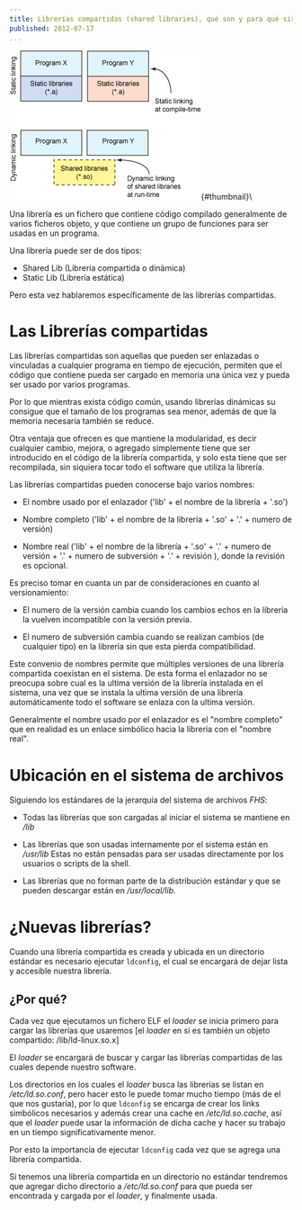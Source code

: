 ```yaml
---
title: Librerías compartidas (shared libraries), qué son y para qué sirven?
published: 2012-07-17
...
```


![](/img/sharedlib/thumbnail.png){#thumbnail}\

Una librería es un fichero que contiene código compilado generalmente de varios
ficheros objeto, y que contiene un grupo de funciones para ser usadas en un
programa.

Una librería puede ser de dos tipos:

* Shared Lib (Librería compartida o dinámica)
* Static Lib (Librería estática)


Pero esta vez hablaremos específicamente de las librerías compartidas.

<!--more-->


# Las Librerías compartidas

Las librerías compartidas son aquellas que pueden ser enlazadas o vinculadas a
cualquier programa en tiempo de ejecución, permiten que el código que contiene
pueda ser cargado en memoria una única vez y pueda ser usado por varios
programas.

Por lo que mientras exista código común, usando librerías dinámicas su consigue
que el tamaño de los programas sea menor, además de que la memoria necesaria
también se reduce.

Otra ventaja que ofrecen es que mantiene la modularidad, es decir cualquier
cambio, mejora, o agregado simplemente tiene que ser introducido en el código de
la librería compartida, y solo esta tiene que ser recompilada, sin siquiera
tocar todo el software que utiliza la librería.

Las librerías compartidas pueden conocerse bajo varios nombres:

* El nombre usado por el enlazador ('lib' + el nombre de la librería + '.so')

* Nombre completo ('lib' + el nombre de la librería + '.so' + '.' + numero de
  versión)

* Nombre real ('lib' + el nombre de la librería + '.so' + '.' + numero de
  versión + '.' + numero de subversión + '.' + revisión ), donde la revisión es
  opcional.

Es preciso tomar en cuanta un par de consideraciones en cuanto al
versionamiento:

* El numero de la versión cambia cuando los cambios echos en la librería la
  vuelven incompatible con la versión previa.

* El numero de subversión cambia cuando se realizan cambios (de cualquier tipo)
  en la librería sin que esta pierda compatibilidad.

Este convenio de nombres permite que múltiples versiones de una librería
compartida coexistan en el sistema. De esta forma el enlazador no se preocupa
sobre cual es la ultima versión de la librería instalada en el sistema, una vez
que se instala la ultima versión de una librería automáticamente todo el
software se enlaza con la ultima versión.

Generalmente el nombre usado por el enlazador es el "nombre completo" que en
realidad es un enlace simbólico hacia la librería con el "nombre real".


# Ubicación en el sistema de archivos

Siguiendo los estándares de la jerarquía del sistema de archivos *FHS*:

* Todas las librerías que son cargadas al iniciar el sistema se mantiene en */lib*

* Las librerías que son usadas internamente por el sistema están en */usr/lib*
  Estas no están pensadas para ser usadas directamente por los usuarios o
  scripts de la shell.

* Las librerías que no forman parte de la distribución estándar y que se pueden
  descargar están en */usr/local/lib*.


# ¿Nuevas librerías?

Cuando una librería compartida es creada y ubicada en un directorio estándar es
necesario ejecutar `ldconfig`, el cual se encargará de dejar lista y
accesible nuestra librería.

## ¿Por qué?

Cada vez que ejecutamos un fichero ELF el *loader* se inicia primero para cargar
las librerías que usaremos [el *loader* en si es también un objeto compartido:
/lib/ld-linux.so.x]

El *loader* se encargará de buscar y cargar las librerías compartidas de las
cuales depende nuestro software.

Los directorios en los cuales el *loader* busca las librerías se listan en
*/etc/ld.so.conf*, pero hacer esto le puede tomar mucho tiempo (más de el que
nos gustaría), por lo que `ldconfig` se encarga de crear los links simbólicos
necesarios y además crear una cache en */etc/ld.so.cache*, así que el *loader*
puede usar la información de dicha cache y hacer su trabajo en un tiempo
significativamente menor.

Por esto la importancia de ejecutar `ldconfig` cada vez que se agrega una
librería compartida.

Si tenemos una librería compartida en un directorio no estándar tendremos que
agregar dicho directorio a  */etc/ld.so.conf*  para que pueda ser encontrada y
cargada por el *loader*, y finalmente usada.
